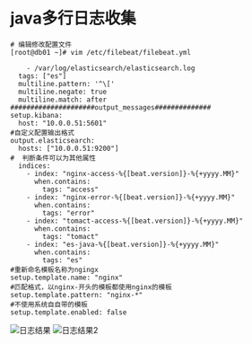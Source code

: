 # java多行日志收集
``` shell
# 编辑修改配置文件
[root@db01 ~]# vim /etc/filebeat/filebeat.yml

    - /var/log/elasticsearch/elasticsearch.log
  tags: ["es"]
  multiline.pattern: '^\['
  multiline.negate: true
  multiline.match: after
#####################output_messages##############
setup.kibana:
  host: "10.0.0.51:5601"
#自定义配置输出格式 
output.elasticsearch:
  hosts: ["10.0.0.51:9200"]
#  判断条件可以为其他属性
  indices:
    - index: "nginx-access-%{[beat.version]}-%{+yyyy.MM}"
      when.contains:
        tags: "access"
    - index: "nginx-error-%{[beat.version]}-%{+yyyy.MM}"
      when.contains:
        tags: "error"
    - index: "tomact-access-%{[beat.version]}-%{+yyyy.MM}"
      when.contains:
        tags: "tomact"
    - index: "es-java-%{[beat.version]}-%{+yyyy.MM}"
      when.contains:
        tags: "es"
#重新命名模板名称为ngingx
setup.template.name: "nginx"
#匹配格式，以nginx-开头的模板都使用nginx的模板
setup.template.pattern: "nginx-*"
#不使用系统自自带的模板
setup.template.enabled: false

```
![日志结果](https://cdn.jsdelivr.net/gh/fhwlnetwork/blos_imgs/img/20210427234829.png)
![日志结果2](https://cdn.jsdelivr.net/gh/fhwlnetwork/blos_imgs/img/20210428000715.png)
